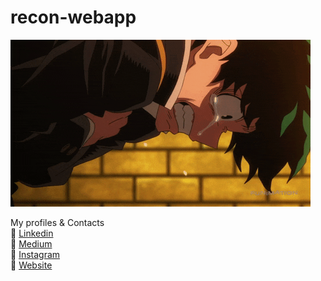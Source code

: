 # recon-webapp

![Alt Text](https://github.com/remonsec/remonsec/blob/main/assets/deku_cry.gif)



My profiles & Contacts</br>
🔰 [Linkedin](https://www.linkedin.com/in/adihacks-aditya-rawat-b12306bb/)</br>
🔰 [Medium](https://www.medium.com/adihacks)</br>
🔰 [Instagram](https://www.instagram.com/adihacks)</br>
🔰 [Website](https://www.adihacks.com)</br>
